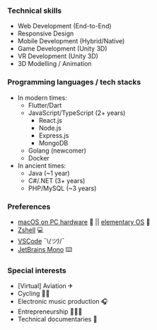 ### Technical skills

- Web Development (End-to-End)
- Responsive Design
- Mobile Development (Hybrid/Native)
- Game Development (Unity 3D)
- VR Development (Unity 3D)
- 3D Modelling / Animation

### Programming languages / tech stacks

- In modern times:
  - Flutter/Dart
  - JavaScript/TypeScript (2+ years)
    - React.js
    - Node.js
    - Express.js
    - MongoDB
  - Golang (newcomer)
  - Docker
- In ancient times:
  - Java (~1 year)
  - C#/.NET (3+ years)
  - PHP/MySQL (~3 years)

### Preferences

- [macOS on PC hardware](https://wikipedia.org/wiki/Hackintosh) 🙈 || [elementary OS](https://elementary.io/) 🐧
- [Zshell](https://en.wikipedia.org/wiki/Z_shell) 💻
- [VSCode](https://code.visualstudio.com/) ¯\\_(ツ)_/¯
- [JetBrains Mono](https://www.jetbrains.com/lp/mono/) ⌨️

### Special interests

- [Virtual] Aviation ✈
- Cycling 🚴‍♂️
- Electronic music production 🎧
- Entrepreneurship 👨🏻‍💻
- Technical documentaries 🎥
